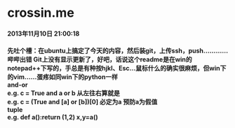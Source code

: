 <h1>crossin.me</h1>
<h4>2013年11月10日 21:00:18<h4>
<p>
先吐个槽：在ubuntu上搞定了今天的内容，然后装git，上传ssh，push…………哔哔出错 Git上没有显示更新了，好吧，话说这个readme是在win的notepad++下写的，手总是有种按hjkl、Esc...鼠标什么的确实很麻烦，但win下的vim……蛋疼如同win下的python一样
<br />
and-or<br />
e.g. c = True and a or b 从左往右算就是<br />
e.g. c = (True and [a] or [b])[0] 必定为a 预防a为假值<br />
tuple<br />
e.g. def a():return (1,2) x,y=a()
</P>